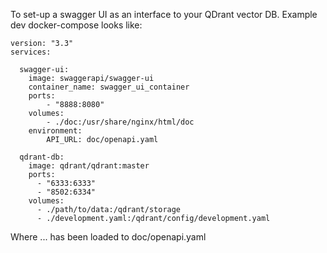 To set-up a swagger UI as an interface to your QDrant vector DB. Example dev docker-compose looks like: 

```
version: "3.3"
services:

  swagger-ui:
    image: swaggerapi/swagger-ui
    container_name: swagger_ui_container
    ports:
        - "8888:8080"
    volumes:
        - ./doc:/usr/share/nginx/html/doc
    environment:
        API_URL: doc/openapi.yaml

  qdrant-db:
    image: qdrant/qdrant:master
    ports:
      - "6333:6333"
      - "8502:6334"
    volumes:
      - ./path/to/data:/qdrant/storage
      - ./development.yaml:/qdrant/config/development.yaml
```
Where ... has been loaded to doc/openapi.yaml
